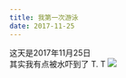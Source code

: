 ```yaml
---
title: 我第一次游泳
date: 2017-11-25
---
```

这天是2017年11月25日    
其实我有点被水吓到了 T. T
![](http://p0ag9h8ja.bkt.clouddn.com/o2iL1uhBSuSUenoOsFb0zg.jpg?imageView2/5/w/300/h/400/format/webp/interlace/1/q/100|imageslim)